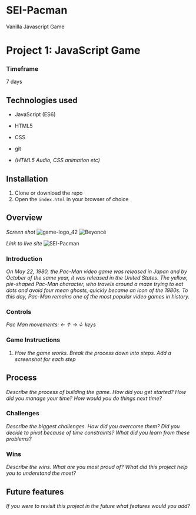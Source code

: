 # SEI-Pacman
Vanilla Javascript Game
# Project 1: JavaScript Game

### Timeframe
7 days

## Technologies used

* JavaScript (ES6)
* HTML5
* CSS
* git

* _(HTML5 Audio, CSS animation etc)_

## Installation

1. Clone or download the repo
1. Open the `index.html` in your browser of choice

## Overview

_Screen shot_
![game-logo_42](https://user-images.githubusercontent.com/41147100/55614848-df4ad100-5785-11e9-9e96-0a7e26a210bb.png)
![Beyoncé](https://media.giphy.com/media/RX7N03MEUafW8/giphy.gif)

_Link to live site_
![SEI-Pacman](https://kopanarya.github.io/SEI-Pacman/)
### Introduction
_On May 22, 1980, the Pac-Man video game was released in Japan and by October of the same year, it was released in the United States. The yellow, pie-shaped Pac-Man character, who travels around a maze trying to eat dots and avoid four mean ghosts, quickly became an icon of the 1980s. To this day, Pac-Man remains one of the most popular video games in history._

### Controls
_Pac Man movements: ← ↑ → ↓ keys_

### Game Instructions
1. _How the game works. Break the process down into steps. Add a screenshot for each step_

## Process
_Describe the process of building the game. How did you get started? How did you manage your time? How would you do things next time?_

### Challenges
_Describe the biggest challenges. How did you overcome them? Did you decide to pivot because of time constraints? What did you learn from these problems?_

### Wins
_Describe the wins. What are you most proud of? What did this project help you to understand the most?_

## Future features
_If you were to revisit this project in the future what features would you add?_
